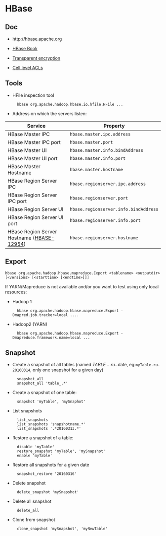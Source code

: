 # HBase

## Doc

* http://hbase.apache.org

* [HBase Book](http://hbase.apache.org/book.html)
* [Transparent encryption](http://hbase.apache.org/book.html#hbase.encryption.server)
* [Cell level ACLs](http://hbase.apache.org/book.html#hbase.accesscontrol.configuration)

## Tools

* HFile inspection tool

        hbase org.apache.hadoop.hbase.io.hfile.HFile ...

* Address on which the servers listen:

Service | Property
------- | ---------
HBase Master IPC | `hbase.master.ipc.address`
HBase Master IPC port | `hbase.master.port`
HBase Master UI |	`hbase.master.info.bindAddress`
HBase Master UI port | `hbase.master.info.port`
HBase Master Hostname |	`hbase.master.hostname`
HBase Region Server IPC | `hbase.regionserver.ipc.address`
HBase Region Server IPC port| `hbase.regionserver.port`
HBase Region Server UI | `hbase.regionserver.info.bindAddress`
HBase Region Server UI port | `hbase.regionserver.info.port`
HBase Region Server Hostname ([HBASE-12954]) | `hbase.regionserver.hostname`

[HBASE-12954]: https://issues.apache.org/jira/browse/HBASE-12954
       
## Export

    hbase org.apache.hadoop.hbase.mapreduce.Export <tablename> <outputdir> [<versions> [<starttime> [<endtime>]]]
    
If YARN/Mapreduce is not available and/or you want to test using only local resources:

* Hadoop 1

        hbase org.apache.hadoop.hbase.mapreduce.Export -Dmapred.job.tracker=local ....
        
* Hadoop2 (YARN)

        hbase org.apache.hadoop.hbase.mapreduce.Export -Dmapreduce.framework.name=local ...
        
## Snapshot

* Create a snapshot of all tables (named $TABLE-ru-$date, eg `myTable-ru-20160314`, only one snapshot for a given day)

        snapshot_all
        snapshot_all 'table_.*'
    
* Create a snapshot of one table:

        snapshot 'myTable', 'mySnaphot'
        
* List snapshots

        list_snapshots
        list_snapshots 'snapshotname.*'
        list_snapshots '.*20160313.*'

* Restore a snapshot of a table:

        disable 'myTable'
        restore_snapshot 'myTable', 'mySnapshot'
        enable 'myTable'

* Restore all snapshots for a given date

        snapshot_restore '20160316'
       
* Delete snapshot

        delete_snapshot 'mySnapshot'

* Delete all snapshot

        delete_all

* Clone from snapshot

        clone_snapshot 'mySnapshot', 'myNewTable'
   
 
    
    
    
